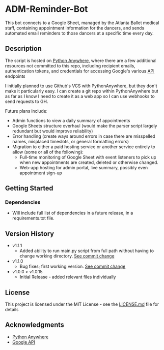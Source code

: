 # ADM-Reminder-Bot

This bot connects to a Google Sheet, managed by the Atlanta Ballet medical staff, containing appointment information for the dancers, 
and sends automated email reminders to those dancers at a specific time every day.

## Description

The script is hosted on [Python Anywhere](https://www.pythonanywhere.com/), where there are a few additional resources not committed 
to this repo, including recipient emails, authentication tokens, and credentials for accessing Google's various [API](https://cloud.google.com/apis) endpoints

I initially planned to use Github's VCS with PythonAnywhere, but they don't make it particularly easy. I can create a git repo within PythonAnywhere
but as far as I know I need to create it as a web app so I can use webhooks to send requests to GH.

Future plans include:
* Admin functions to view a daily summary of appointments
* Google Sheets structure overhaul (would make the parser script largely redundant but would improve reliability)
* Error handling (create ways around errors in case there are misspelled names, misplaced timeslots, or general formatting errors)
* Migration to either a paid hosting service or another service entirely to allow (some or all of the following):
     * Full-time monitoring of Google Sheet with event listeners to pick up when new appointments are created, deleted or otherwise changed.
     * Web-app hosting for admin portal, live summary, possibly even appointment sign-up

## Getting Started

### Dependencies

* Will include full list of dependencies in a future release, in a requirements.txt file.

## Version History

* v1.1.1
    * Added ability to run main.py script from full path without having to change working directory. [See commit change](https://github.com/thomas-davidoff/ADM-Reminder-Bot/tree/v1.1.1)
* v1.1.0
    * Bug fixes; first working version. [See commit change](https://github.com/thomas-davidoff/ADM-Reminder-Bot/tree/v1.1.0)
* v1.0.0 > v1.0.15
    * Initial Release - added relevant files individually

## License

This project is licensed under the MIT License - see the [LICENSE.md](https://github.com/thomas-davidoff/ADM-Reminder-Bot/blob/master/LICENSE.md) file for details

## Acknowledgments

* [Python Anywhere](https://pythonanywhere.com)
* [Google API](https://cloud.google.com/apis)
